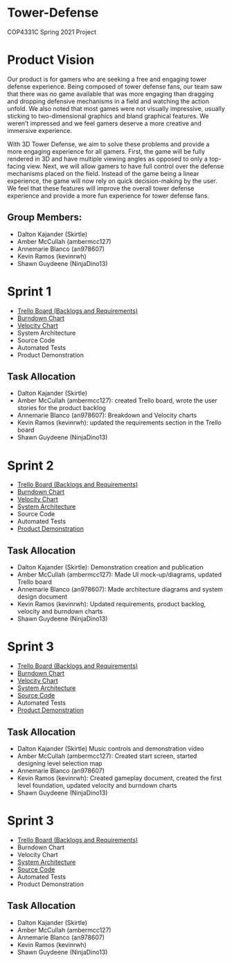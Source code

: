 # Tower-Defense
COP4331C Spring 2021 Project

# Product Vision

Our product is for gamers who are seeking a free and engaging tower defense experience. Being composed of tower defense fans, our team saw that there was no game available that was more engaging than dragging and dropping defensive mechanisms in a field and watching the action unfold. We also noted that most games were not visually impressive, usually sticking to two-dimensional graphics and bland graphical features. We weren’t impressed and we feel gamers deserve a more creative and immersive experience.

With 3D Tower Defense, we aim to solve these problems and provide a more engaging experience for all gamers. First, the game will be fully rendered in 3D and have multiple viewing angles as opposed to only a top-facing view. Next, we will allow gamers to have full control over the defense mechanisms placed on the field. Instead of the game being a linear experience, the game will now rely on quick decision-making by the user. We feel that these features will improve the overall tower defense experience and provide a more fun experience for tower defense fans.

## Group Members:
- Dalton Kajander (Skirtle)
- Amber McCullah (ambermcc127)
- Annemarie Blanco (an978607)
- Kevin Ramos (kevinrwh)
- Shawn Guydeene (NinjaDino13)

# Sprint 1
- [Trello Board (Backlogs and Requirements)](https://trello.com/b/jldNMwlQ/agile-sprint-board)
- [Burndown Chart](https://user-images.githubusercontent.com/50501047/107894079-7b0a0400-6efc-11eb-9ea2-c82428def2ce.png)
- [Velocity Chart](https://user-images.githubusercontent.com/54637213/107126004-2bcc2f80-687b-11eb-8a9b-c459d21a0894.png)
- System Architecture
- Source Code
- Automated Tests
- Product Demonstration

## Task Allocation
- Dalton Kajander (Skirtle)
- Amber McCullah (ambermcc127): created Trello board, wrote the user stories for the product backlog  
- Annemarie Blanco (an978607): Breakdown and Velocity charts
- Kevin Ramos (kevinrwh): updated the requirements section in the Trello board
- Shawn Guydeene (NinjaDino13)

# Sprint 2
- [Trello Board (Backlogs and Requirements)](https://trello.com/b/jldNMwlQ/agile-sprint-board)
- [Burndown Chart](https://user-images.githubusercontent.com/50501047/107894241-071c2b80-6efd-11eb-8b09-ec97b11e3533.png)
- [Velocity Chart](https://user-images.githubusercontent.com/50501047/107893616-35e4d280-6efa-11eb-83fe-27b3e219f902.png)
- [System Architecture](https://github.com/an978607/Tower-Defense/blob/main/architecture.md)
- Source Code
- Automated Tests
- [Product Demonstration](https://www.youtube.com/watch?v=De5ID6GUlCk&feature=youtu.be&ab_channel=Skirtle)

## Task Allocation
- Dalton Kajander (Skirtle): Demonstration creation and publication
- Amber McCullah (ambermcc127): Made UI mock-up/diagrams, updated Trello board
- Annemarie Blanco (an978607): Made architecture diagrams and system design document
- Kevin Ramos (kevinrwh): Updated requirements, product backlog, velocity and burndown charts
- Shawn Guydeene (NinjaDino13)

# Sprint 3
- [Trello Board (Backlogs and Requirements)](https://trello.com/b/jldNMwlQ/agile-sprint-board)
- [Burndown Chart](https://user-images.githubusercontent.com/50501047/108648534-7a87e500-7489-11eb-9be7-b97902cc2864.png)
- [Velocity Chart](https://user-images.githubusercontent.com/50501047/108648631-c0dd4400-7489-11eb-8d17-17d380c57fba.png)
- [System Architecture](https://github.com/an978607/Tower-Defense/blob/main/architecture.md)
- [Source Code](https://github.com/an978607/Tower-Defense/blob/main/COP4331TD/Assembly-CSharp.csproj)
- Automated Tests
- [Product Demonstration](https://youtu.be/wNzQj1d90I0)

## Task Allocation
- Dalton Kajander (Skirtle) Music controls and demonstration video
- Amber McCullah (ambermcc127): Created start screen, started designing level selection map
- Annemarie Blanco (an978607)
- Kevin Ramos (kevinrwh): Created gameplay document, created the first level foundation, updated velocity and burndown charts
- Shawn Guydeene (NinjaDino13)

# Sprint 3
- [Trello Board (Backlogs and Requirements)](https://trello.com/b/jldNMwlQ/agile-sprint-board)
- Burndown Chart
- Velocity Chart
- [System Architecture](https://github.com/an978607/Tower-Defense/blob/main/architecture.md)
- [Source Code](https://github.com/an978607/Tower-Defense/blob/main/COP4331TD/Assembly-CSharp.csproj)
- Automated Tests
- Product Demonstration

## Task Allocation
- Dalton Kajander (Skirtle)
- Amber McCullah (ambermcc127)
- Annemarie Blanco (an978607)
- Kevin Ramos (kevinrwh)
- Shawn Guydeene (NinjaDino13)
